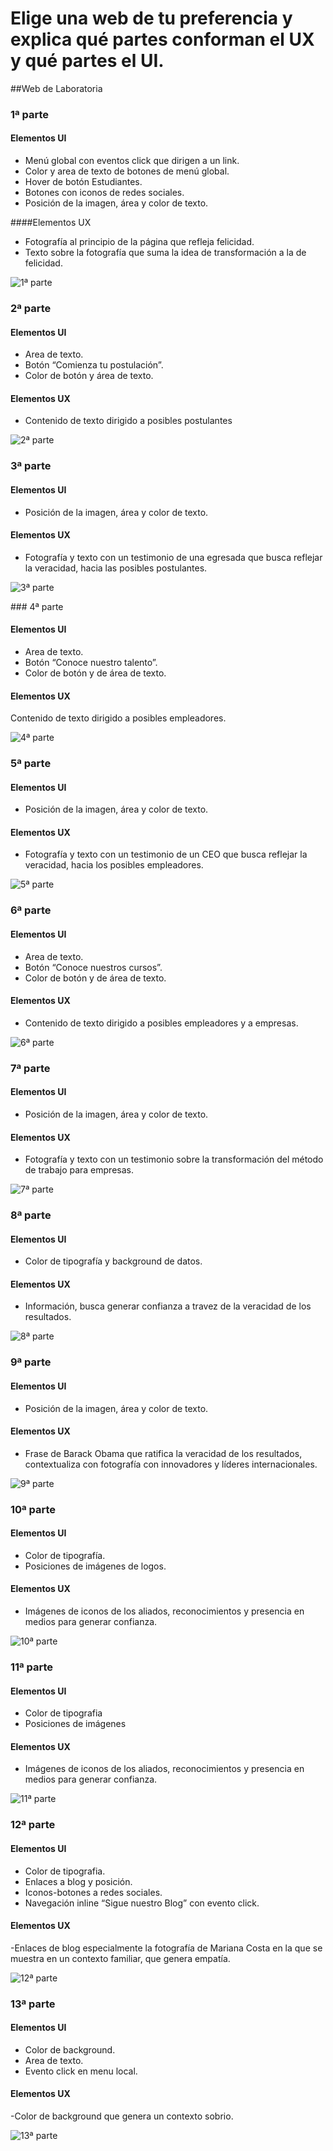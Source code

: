 # Elige una web de tu preferencia y explica qué partes conforman el UX y qué partes el UI.

##Web de Laboratoria


### 1ª parte
#### Elementos UI
- Menú global con eventos click que dirigen a un link.
- Color y area de texto de botones de menú global.
- Hover de botón Estudiantes.
- Botones con iconos de redes sociales.
- Posición de la imagen, área y color de texto.

####Elementos UX
- Fotografía al principio de la página que refleja felicidad.
- Texto sobre la fotografía que suma la idea de transformación a la de felicidad.

![1ª parte](images/ux-ui/1.png)




### 2ª parte
#### Elementos UI
- Area de texto.
- Botón “Comienza tu postulación”.
- Color de botón y área de texto.

#### Elementos UX
- Contenido de texto dirigido a posibles postulantes

![2ª parte](images/ux-ui/2.png)




### 3ª parte
#### Elementos UI
- Posición de la imagen, área y color de texto.

#### Elementos UX
- Fotografía y texto con un testimonio de una egresada que busca reflejar la veracidad, hacia las posibles postulantes.

![3ª parte](images/ux-ui/3.png)




### 4ª parte
#### Elementos UI
- Area de texto.
- Botón “Conoce nuestro talento”.
- Color de botón y de área de texto.

#### Elementos UX
Contenido de texto dirigido a posibles empleadores.

![4ª parte](images/ux-ui/4.png)




### 5ª parte
#### Elementos UI
- Posición de la imagen, área y color de texto.

#### Elementos UX
- Fotografía y texto con un testimonio de un CEO que busca reflejar la veracidad, hacia los posibles empleadores.

![5ª parte](images/ux-ui/5.png)




### 6ª parte
#### Elementos UI
- Area de texto.
- Botón “Conoce nuestros cursos”.
- Color de botón y de área de texto.


#### Elementos UX
- Contenido de texto dirigido a posibles empleadores y a empresas.

![6ª parte](images/ux-ui/6.png)




### 7ª parte
#### Elementos UI
- Posición de la imagen, área y color de texto.

#### Elementos UX
- Fotografía y texto con un testimonio sobre la transformación del método de trabajo para empresas.

![7ª parte](images/ux-ui/7.png)




### 8ª parte
#### Elementos UI
- Color de tipografía y background de datos.

#### Elementos UX
- Información, busca generar confianza a travez de la veracidad de los resultados.

![8ª parte](images/ux-ui/8.png)




### 9ª parte
#### Elementos UI
- Posición de la imagen, área y color de texto.

#### Elementos UX
- Frase de Barack Obama que ratifica la veracidad de los resultados, contextualiza con fotografía con innovadores y líderes internacionales.

![9ª parte](images/ux-ui/9.png)




### 10ª parte
#### Elementos UI
- Color de tipografía.
- Posiciones de imágenes de logos.

#### Elementos UX
- Imágenes de iconos de los aliados, reconocimientos y presencia en medios para generar confianza.

![10ª parte](images/ux-ui/10.png)




### 11ª parte
#### Elementos UI
- Color de tipografia
- Posiciones de imágenes

#### Elementos UX
- Imágenes de iconos de los aliados, reconocimientos y presencia en medios para generar confianza.

![11ª parte](images/ux-ui/11.png)




### 12ª parte
#### Elementos UI
- Color de tipografia.
- Enlaces a blog y posición.
- Iconos-botones a redes sociales.
- Navegación inline “Sigue nuestro Blog” con evento click.

#### Elementos UX
-Enlaces de blog especialmente la fotografía de Mariana Costa en la que se muestra en un contexto familiar, que genera empatía.

![12ª parte](images/ux-ui/12.png)




### 13ª parte
#### Elementos UI
- Color de background.
- Area de texto.
- Evento click en menu local.

#### Elementos UX
-Color de background que genera un contexto sobrio.

![13ª parte](images/ux-ui/13.png)
